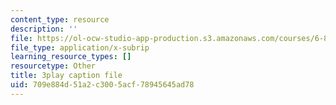 ```yaml
---
content_type: resource
description: ''
file: https://ol-ocw-studio-app-production.s3.amazonaws.com/courses/6-832-underactuated-robotics-spring-2009/709e884d51a2c3005acf78945645ad78_E-sOMfDVe8o.srt
file_type: application/x-subrip
learning_resource_types: []
resourcetype: Other
title: 3play caption file
uid: 709e884d-51a2-c300-5acf-78945645ad78
---
```

